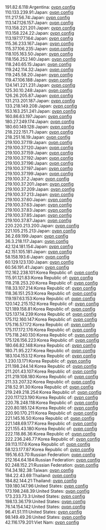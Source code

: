 191.82.6.118:Argentina: [ovpn config](vpn/191_82_6_118.ovpn)  
110.133.239.91:Japan: [ovpn config](vpn/110_133_239_91.ovpn)  
111.217.56.74:Japan: [ovpn config](vpn/111_217_56_74.ovpn)  
113.147.126.157:Japan: [ovpn config](vpn/113_147_126_157.ovpn)  
113.158.221.201:Japan: [ovpn config](vpn/113_158_221_201.ovpn)  
113.158.224.22:Japan: [ovpn config](vpn/113_158_224_22.ovpn)  
113.197.177.164:Japan: [ovpn config](vpn/113_197_177_164.ovpn)  
115.36.233.167:Japan: [ovpn config](vpn/115_36_233_167.ovpn)  
115.37.106.235:Japan: [ovpn config](vpn/115_37_106_235.ovpn)  
118.105.163.50:Japan: [ovpn config](vpn/118_105_163_50.ovpn)  
118.156.252.140:Japan: [ovpn config](vpn/118_156_252_140.ovpn)  
118.240.65.15:Japan: [ovpn config](vpn/118_240_65_15.ovpn)  
119.242.114.32:Japan: [ovpn config](vpn/119_242_114_32.ovpn)  
119.245.58.20:Japan: [ovpn config](vpn/119_245_58_20.ovpn)  
119.47.106.188:Japan: [ovpn config](vpn/119_47_106_188.ovpn)  
124.141.221.231:Japan: [ovpn config](vpn/124_141_221_231.ovpn)  
125.30.10.248:Japan: [ovpn config](vpn/125_30_10_248.ovpn)  
126.26.205.87:Japan: [ovpn config](vpn/126_26_205_87.ovpn)  
131.213.201.187:Japan: [ovpn config](vpn/131_213_201_187.ovpn)  
133.218.149.208:Japan: [ovpn config](vpn/133_218_149_208.ovpn)  
153.163.251.241:Japan: [ovpn config](vpn/153_163_251_241.ovpn)  
160.86.63.197:Japan: [ovpn config](vpn/160_86_63_197.ovpn)  
180.27.249.174:Japan: [ovpn config](vpn/180_27_249_174.ovpn)  
180.60.149.128:Japan: [ovpn config](vpn/180_60_149_128.ovpn)  
218.222.151.71:Japan: [ovpn config](vpn/218_222_151_71.ovpn)  
218.251.16.19:Japan: [ovpn config](vpn/218_251_16_19.ovpn)  
219.100.37.119:Japan: [ovpn config](vpn/219_100_37_119.ovpn)  
219.100.37.120:Japan: [ovpn config](vpn/219_100_37_120.ovpn)  
219.100.37.159:Japan: [ovpn config](vpn/219_100_37_159.ovpn)  
219.100.37.192:Japan: [ovpn config](vpn/219_100_37_192.ovpn)  
219.100.37.196:Japan: [ovpn config](vpn/219_100_37_196.ovpn)  
219.100.37.197:Japan: [ovpn config](vpn/219_100_37_197.ovpn)  
219.100.37.199:Japan: [ovpn config](vpn/219_100_37_199.ovpn)  
219.100.37.2:Japan: [ovpn config](vpn/219_100_37_2.ovpn)  
219.100.37.201:Japan: [ovpn config](vpn/219_100_37_201.ovpn)  
219.100.37.209:Japan: [ovpn config](vpn/219_100_37_209.ovpn)  
219.100.37.213:Japan: [ovpn config](vpn/219_100_37_213.ovpn)  
219.100.37.60:Japan: [ovpn config](vpn/219_100_37_60.ovpn)  
219.100.37.63:Japan: [ovpn config](vpn/219_100_37_63.ovpn)  
219.100.37.83:Japan: [ovpn config](vpn/219_100_37_83.ovpn)  
219.100.37.85:Japan: [ovpn config](vpn/219_100_37_85.ovpn)  
219.100.37.87:Japan: [ovpn config](vpn/219_100_37_87.ovpn)  
220.220.213.200:Japan: [ovpn config](vpn/220_220_213_200.ovpn)  
221.105.215.213:Japan: [ovpn config](vpn/221_105_215_213.ovpn)  
36.2.69.199:Japan: [ovpn config](vpn/36_2_69_199.ovpn)  
36.3.218.117:Japan: [ovpn config](vpn/36_3_218_117.ovpn)  
42.124.181.154:Japan: [ovpn config](vpn/42_124_181_154.ovpn)  
42.151.105.181:Japan: [ovpn config](vpn/42_151_105_181.ovpn)  
58.158.193.6:Japan: [ovpn config](vpn/58_158_193_6.ovpn)  
60.129.123.130:Japan: [ovpn config](vpn/60_129_123_130.ovpn)  
60.56.191.41:Japan: [ovpn config](vpn/60_56_191_41.ovpn)  
112.162.238.101:Korea Republic of: [ovpn config](vpn/112_162_238_101.ovpn)  
115.91.121.83:Korea Republic of: [ovpn config](vpn/115_91_121_83.ovpn)  
118.218.253.20:Korea Republic of: [ovpn config](vpn/118_218_253_20.ovpn)  
118.33.107.214:Korea Republic of: [ovpn config](vpn/118_33_107_214.ovpn)  
118.36.151.253:Korea Republic of: [ovpn config](vpn/118_36_151_253.ovpn)  
119.197.63.153:Korea Republic of: [ovpn config](vpn/119_197_63_153.ovpn)  
120.142.215.152:Korea Republic of: [ovpn config](vpn/120_142_215_152.ovpn)  
121.189.158.81:Korea Republic of: [ovpn config](vpn/121_189_158_81.ovpn)  
125.137.14.239:Korea Republic of: [ovpn config](vpn/125_137_14_239.ovpn)  
175.112.160.147:Korea Republic of: [ovpn config](vpn/175_112_160_147.ovpn)  
175.116.57.172:Korea Republic of: [ovpn config](vpn/175_116_57_172.ovpn)  
175.117.172.176:Korea Republic of: [ovpn config](vpn/175_117_172_176.ovpn)  
175.118.240.130:Korea Republic of: [ovpn config](vpn/175_118_240_130.ovpn)  
175.126.156.223:Korea Republic of: [ovpn config](vpn/175_126_156_223.ovpn)  
180.66.82.148:Korea Republic of: [ovpn config](vpn/180_66_82_148.ovpn)  
180.71.95.227:Korea Republic of: [ovpn config](vpn/180_71_95_227.ovpn)  
183.104.153.12:Korea Republic of: [ovpn config](vpn/183_104_153_12.ovpn)  
1.230.13.171:Korea Republic of: [ovpn config](vpn/1_230_13_171.ovpn)  
211.198.244.14:Korea Republic of: [ovpn config](vpn/211_198_244_14.ovpn)  
211.201.43.107:Korea Republic of: [ovpn config](vpn/211_201_43_107.ovpn)  
211.219.108.180:Korea Republic of: [ovpn config](vpn/211_219_108_180.ovpn)  
211.33.207.32:Korea Republic of: [ovpn config](vpn/211_33_207_32.ovpn)  
218.52.91.30:Korea Republic of: [ovpn config](vpn/218_52_91_30.ovpn)  
219.249.218.254:Korea Republic of: [ovpn config](vpn/219_249_218_254.ovpn)  
220.117.123.190:Korea Republic of: [ovpn config](vpn/220_117_123_190.ovpn)  
220.78.248.118:Korea Republic of: [ovpn config](vpn/220_78_248_118.ovpn)  
220.80.185.124:Korea Republic of: [ovpn config](vpn/220_80_185_124.ovpn)  
220.90.170.211:Korea Republic of: [ovpn config](vpn/220_90_170_211.ovpn)  
221.145.16.50:Korea Republic of: [ovpn config](vpn/221_145_16_50.ovpn)  
221.148.69.177:Korea Republic of: [ovpn config](vpn/221_148_69_177.ovpn)  
221.155.43.180:Korea Republic of: [ovpn config](vpn/221_155_43_180.ovpn)  
222.118.86.36:Korea Republic of: [ovpn config](vpn/222_118_86_36.ovpn)  
222.236.246.77:Korea Republic of: [ovpn config](vpn/222_236_246_77.ovpn)  
39.113.117.6:Korea Republic of: [ovpn config](vpn/39_113_117_6.ovpn)  
58.123.177.87:Korea Republic of: [ovpn config](vpn/58_123_177_87.ovpn)  
195.16.63.70:Russian Federation: [ovpn config](vpn/195_16_63_70.ovpn)  
212.164.64.184:Russian Federation: [ovpn config](vpn/212_164_64_184.ovpn)  
92.248.152.21:Russian Federation: [ovpn config](vpn/92_248_152_21.ovpn)  
114.34.182.38:Taiwan: [ovpn config](vpn/114_34_182_38.ovpn)  
184.22.43.69:Thailand: [ovpn config](vpn/184_22_43_69.ovpn)  
184.82.144.21:Thailand: [ovpn config](vpn/184_82_144_21.ovpn)  
139.180.147.96:United States: [ovpn config](vpn/139_180_147_96.ovpn)  
173.198.248.39:United States: [ovpn config](vpn/173_198_248_39.ovpn)  
173.233.73.3:United States: [ovpn config](vpn/173_233_73_3.ovpn)  
198.13.36.179:United States: [ovpn config](vpn/198_13_36_179.ovpn)  
76.14.154.142:United States: [ovpn config](vpn/76_14_154_142.ovpn)  
96.41.51.111:United States: [ovpn config](vpn/96_41_51_111.ovpn)  
98.149.49.26:United States: [ovpn config](vpn/98_149_49_26.ovpn)  
42.116.179.201:Viet Nam: [ovpn config](vpn/42_116_179_201.ovpn)  
